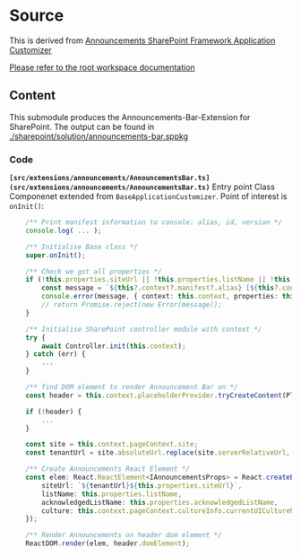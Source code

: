 # Source

This is derived from [Announcements SharePoint Framework Application Customizer](https://github.com/pnp/sp-dev-fx-extensions/tree/master/samples/react-application-announcements)

[Please refer to the root workspace documentation](../../README.md)

## Content

This submodule produces the Announcements-Bar-Extension for SharePoint.
The output can be found in [./sharepoint/solution/announcements-bar.sppkg](./sharepoint/solution/announcements-bar.sppkg)

### Code

__`[src/extensions/announcements/AnnouncementsBar.ts](src/extensions/announcements/AnnouncementsBar.ts)`__
Entry point Class Componenet extended from `BaseApplicationCustomizer`.
Point of interest is `onInit()`:

```typescript
    /** Print manifest information to console: alias, id, version */
    console.log( ... );

    /** Initialise Base class */
    super.onInit();

    /** Check we got all properties */
    if (!this.properties.siteUrl || !this.properties.listName || !this.properties.acknowledgedListName) {
        const message = `${this?.context?.manifest?.alias} [${this?.context?.manifest?.id}] version=${this?.context?.manifest?.version} onInit Missing required configuration parameters`;
        console.error(message, { context: this.context, properties: this.properties });
        // return Promise.reject(new Error(message));
    }

    /** Initialise SharePoint controller module with context */
    try {
        await Controller.init(this.context);
    } catch (err) {
        ...
    }

    /** find DOM element to render Announcement Bar on */
    const header = this.context.placeholderProvider.tryCreateContent(PlaceholderName.Top);

    if (!header) {
        ...
    }

    const site = this.context.pageContext.site;
    const tenantUrl = site.absoluteUrl.replace(site.serverRelativeUrl, "");

    /** Create Announcements React Element */
    const elem: React.ReactElement<IAnnouncementsProps> = React.createElement(Announcements, {
        siteUrl: `${tenantUrl}${this.properties.siteUrl}`,
        listName: this.properties.listName,
        acknowledgedListName: this.properties.acknowledgedListName,
        culture: this.context.pageContext.cultureInfo.currentUICultureName
    });

    /** Render Announcements on header dom element */
    ReactDOM.render(elem, header.domElement);
```

